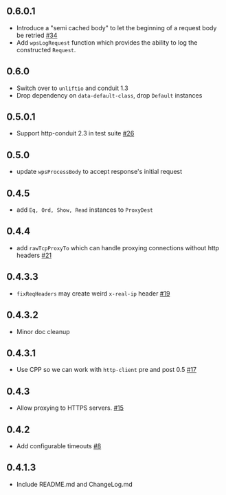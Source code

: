 
## 0.6.0.1

* Introduce a "semi cached body" to let the beginning of a request body be retried [#34](https://github.com/fpco/http-reverse-proxy/issues/34)
* Add `wpsLogRequest` function which provides the ability to log the
  constructed `Request`.

## 0.6.0

* Switch over to `unliftio` and conduit 1.3
* Drop dependency on `data-default-class`, drop `Default` instances

## 0.5.0.1

* Support http-conduit 2.3 in test suite [#26](https://github.com/fpco/http-reverse-proxy/issues/26)

## 0.5.0

* update `wpsProcessBody` to accept response's initial request

## 0.4.5

* add `Eq, Ord, Show, Read` instances to `ProxyDest`

## 0.4.4

* add `rawTcpProxyTo` which can handle proxying connections without http headers
  [#21](https://github.com/fpco/http-reverse-proxy/issues/21)

## 0.4.3.3

* `fixReqHeaders` may create weird `x-real-ip` header [#19](https://github.com/fpco/http-reverse-proxy/issues/19)

## 0.4.3.2

* Minor doc cleanup

## 0.4.3.1

* Use CPP so we can work with `http-client` pre and post 0.5 [#17](https://github.com/fpco/http-reverse-proxy/pull/17)

## 0.4.3

* Allow proxying to HTTPS servers. [#15](https://github.com/fpco/http-reverse-proxy/pull/15)

## 0.4.2

*  Add configurable timeouts [#8](https://github.com/fpco/http-reverse-proxy/pull/8)

## 0.4.1.3

* Include README.md and ChangeLog.md
